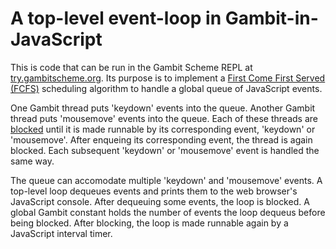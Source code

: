 # A top-level event-loop in Gambit-in-JavaScript

This is code that can be run in the Gambit Scheme REPL at [try.gambitscheme.org](https://try.gambitscheme.org).
Its purpose is to implement a
[First Come First Served (FCFS)](https://www.geeksforgeeks.org/difference-between-first-come-first-served-fcfs-and-round-robin-rr-scheduling-algorithm/)
scheduling algorithm to handle a global queue of JavaScript events.

One Gambit thread puts 'keydown' events into the queue.
Another Gambit thread puts 'mousemove' events into the queue.
Each of these threads are [blocked](https://gambitscheme.org/latest/manual/#Thread-objects)
until it is made runnable by its corresponding event, 'keydown' or 'mousemove'.
After enqueing its corresponding event, the thread is again blocked.
Each subsequent 'keydown' or 'mousemove' event is handled the same way.

The queue can accomodate multiple 'keydown' and 'mousemove' events.
A top-level loop dequeues events and prints them to the web browser's JavaScript console.
After dequeuing some events, the loop is blocked.
A global Gambit constant holds the number of events the loop dequeus before being blocked.
After blocking, the loop is made runnable again by a JavaScript interval timer.
